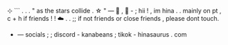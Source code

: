 ⊹ ```  . . . " as the stars collide . ☆ "
— 🐚 , 🦈 - ; hii ! , im hina . .
mainly on pt , c + h if friends ! ! ☁️ . .
;; if not friends or close friends , please dont touch.
- — socials ;
; discord - kanabeans
; tikok - hinasaurus . com
